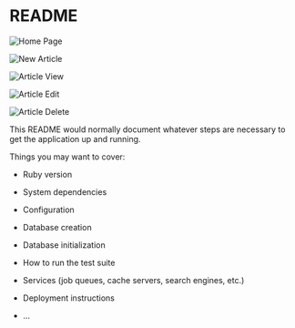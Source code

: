 # README

![Home Page]([URL](https://github.com/swayamg20/ruby-on-rails/blob/main/screenshot/Screenshot%202024-07-01%20at%202.43.41%E2%80%AFPM.png))

![New Article]([URL](https://github.com/swayamg20/ruby-on-rails/blob/main/screenshot/Screenshot%202024-07-01%20at%202.45.18%E2%80%AFPM.png))

![Article View]([URL](https://github.com/swayamg20/ruby-on-rails/blob/main/screenshot/Screenshot%202024-07-01%20at%202.45.29%E2%80%AFPM.png))

![Article Edit]([URL](https://github.com/swayamg20/ruby-on-rails/blob/main/screenshot/Screenshot%202024-07-01%20at%202.45.42%E2%80%AFPM.png))

![Article Delete]([URL](https://github.com/swayamg20/ruby-on-rails/blob/main/screenshot/Screenshot%202024-07-01%20at%202.46.00%E2%80%AFPM.png))


This README would normally document whatever steps are necessary to get the
application up and running.

Things you may want to cover:

* Ruby version

* System dependencies

* Configuration

* Database creation

* Database initialization

* How to run the test suite

* Services (job queues, cache servers, search engines, etc.)

* Deployment instructions

* ...
